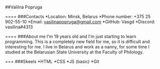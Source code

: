 ##Valilna Popruga

==== ###Contacts *Location: Minsk, Belarus *Phone number: +375 25 902-55-10 *Email: vasilinapopruga@gmail.com *GitHub: Vasgd *Discord: vasilina#4313

==== ###About me I'm 19 years old and I'm just starting to learn programming. This is a completely new field for me, so it is difficult and interesting for me. I live in Belarus and work as a nanny, for some time I studied at the Belarusian State University at the Faculty of Philology.

=== ###Skeels
*HTML *CSS *JS (basic) *Git
